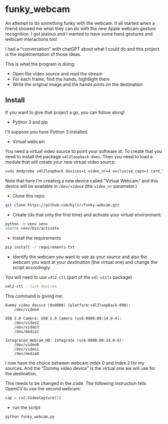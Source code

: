 # funky_webcam

An attempt to do something funky with the webcam.
It all started when a friend showed me what they can do with the new Apple webcam gesture recognition.
I got jealous and I wanted to have some hand gestures and webcam interactions too!

I had a "conversation" with chatGPT about what I could do and this project is the implementation of those ideas.

This is what the program is doing:

- Open the video source and read the stream
- For each frame, find the hands, hightlight them
- Write the original image and the hands joints on the destination

## Install

If you want to give that project a go, you can follow along!

- Python 3 and pip

I'll suppose you have Python 3 installed.

- Virtual webcam

You need a virtual video source to point your software at.
To create that you need to install the package `v4l2loopback-dkms`. Then you need to load a module that will create your new virtual video source:

```bash
sudo modprobe v4l2loopback devices=1 video_nr=4 exclusive_caps=1 card_label="Virtual Webcam"
```

Note that here I'm creating a new device called "Virtual Webcam" and this device will be available in `/dev/video4` (the `video_nr` parameter.)

- Clone this repo:

```bash
git clone https://github.com/Kylir/funky-webcam.git
```

- Create (do that only the first time) and activate your virtual environment:

```bash
python -m venv venv
source venv/bin/activate
```

- Install the requirements

```bash
pip install -r requirements.txt
```

- Identify the webcam you want to use as your _source_ and also the webcam you want at your _destination_ (the virtual one) and change the script accordingly.

You will need to use `v4l2-ctl` (part of the `v4l-utils` package)

```bash
v4l2-ctl --list-devices
```

This command is giving me:

```
Dummy video device (0x0000) (platform:v4l2loopback-000):
	/dev/video4

USB 2.0 Camera: USB 2.0 Camera (usb-0000:00:14.0-4):
	/dev/video2
	/dev/video3
	/dev/media1

Integrated_Webcam_HD: Integrate (usb-0000:00:14.0-6):
	/dev/video0
	/dev/video1
	/dev/media0
```

I now have the choice between webcam index 0 and index 2 for my sources.
And the "Dummy video device" is the virtual one we will use for the destination.

This needs to be changed in the code. The following instruction tells OpenCV to use the second webcam:

```python
cap = cv2.VideoCapture(2)
```

- run the script

```bash
python funky_webcam.py
```
